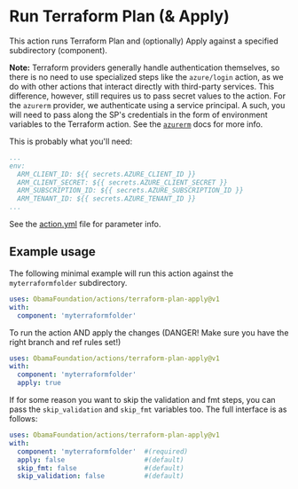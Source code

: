 # Run Terraform Plan (& Apply)

This action runs Terraform Plan and (optionally) Apply against a specified subdirectory (component).

**Note:** Terraform providers generally handle authentication themselves, so there is no need to use specialized steps like the `azure/login` action, as we do with other actions that interact directly with third-party services. This difference, however, still requires us to pass secret values to the action. For the `azurerm` provider, we authenticate using a service principal. A such, you will need to pass along the SP's credentials in the form of environment variables to the Terraform action. See the [`azurerm`](https://registry.terraform.io/providers/hashicorp/azurerm/latest/docs/guides/service_principal_client_secret) docs for more info.

This is probably what you'll need:

```yaml
...
env: 
  ARM_CLIENT_ID: ${{ secrets.AZURE_CLIENT_ID }}
  ARM_CLIENT_SECRET: ${{ secrets.AZURE_CLIENT_SECRET }}
  ARM_SUBSCRIPTION_ID: ${{ secrets.AZURE_SUBSCRIPTION_ID }}
  ARM_TENANT_ID: ${{ secrets.AZURE_TENANT_ID }}
...
```

See the [action.yml](./action.yml) file for parameter info.

## Example usage

The following minimal example will run this action against the `myterraformfolder` subdirectory.

```yaml
uses: ObamaFoundation/actions/terraform-plan-apply@v1
with:
  component: 'myterraformfolder'
```

To run the action AND apply the changes (DANGER! Make sure you have the right branch and ref rules set!)

```yaml
uses: ObamaFoundation/actions/terraform-plan-apply@v1
with:
  component: 'myterraformfolder'
  apply: true
```

If for some reason you want to skip the validation and fmt steps, you can pass the `skip_validation` and `skip_fmt` variables too. The full interface is as follows:

```yaml
uses: ObamaFoundation/actions/terraform-plan-apply@v1
with:
  component: 'myterraformfolder'  #(required)
  apply: false                    #(default)
  skip_fmt: false                 #(default)
  skip_validation: false          #(default)
```
